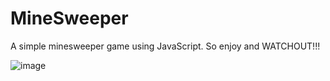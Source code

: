 # MineSweeper
A simple minesweeper game using JavaScript. So enjoy and WATCHOUT!!!

![image](https://user-images.githubusercontent.com/64016811/207321605-0b16f1f6-6735-4f6b-a1c7-3cfb1677666d.png)

